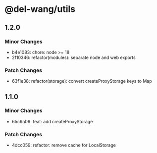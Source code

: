 # @del-wang/utils

## 1.2.0

### Minor Changes

- b4e1083: chore: node >= 18
- 2f10346: refactor(modules): separate node and web exports

### Patch Changes

- 63f1e38: refactor(storage): convert createProxyStorage keys to Map

## 1.1.0

### Minor Changes

- 65c9a09: feat: add createProxyStorage

### Patch Changes

- 4dcc059: refactor: remove cache for LocalStorage
